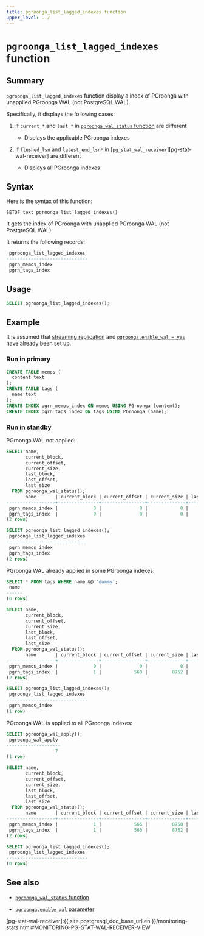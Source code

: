 ```yaml
---
title: pgroonga_list_lagged_indexes function
upper_level: ../
---
```


# `pgroonga_list_lagged_indexes` function

## Summary

`pgroonga_list_lagged_indexes` function display a index of PGroonga with unapplied PGroonga WAL (not PostgreSQL WAL).

Specifically, it displays the following cases:

1. If `current_*` and `last_*` in [`pgroonga_wal_status` function][wal-status] are different

   * Displays the applicable PGroonga indexes

2. If `flushed_lsn` and `latest_end_lsn*` in [`pg_stat_wal_receiver`][pg-stat-wal-receiver] are different

   * Displays all PGroonga indexes

## Syntax

Here is the syntax of this function:

```text
SETOF text pgroonga_list_lagged_indexes()
```

It gets the index of PGroonga with unapplied PGroonga WAL (not PostgreSQL WAL).

It returns the following records:

```sql
 pgroonga_list_lagged_indexes
------------------------------
 pgrn_memos_index
 pgrn_tags_index
```

## Usage

```sql
SELECT pgroonga_list_lagged_indexes();
```

## Example

It is assumed that [streaming replication][streaming-replication] and [`pgroonga.enable_wal = yes`][enable-wal] have already been set up.

### Run in primary

```sql
CREATE TABLE memos (
  content text
);
CREATE TABLE tags (
  name text
);
CREATE INDEX pgrn_memos_index ON memos USING PGroonga (content);
CREATE INDEX pgrn_tags_index ON tags USING PGroonga (name);
```

### Run in standby

PGroonga WAL not applied:

```sql
SELECT name,
       current_block,
       current_offset,
       current_size,
       last_block,
       last_offset,
       last_size
  FROM pgroonga_wal_status();
       name       | current_block | current_offset | current_size | last_block | last_offset | last_size 
------------------+---------------+----------------+--------------+------------+-------------+-----------
 pgrn_memos_index |             0 |              0 |            0 |          1 |         566 |      8758
 pgrn_tags_index  |             0 |              0 |            0 |          1 |         560 |      8752
(2 rows)

SELECT pgroonga_list_lagged_indexes();
 pgroonga_list_lagged_indexes
------------------------------
 pgrn_memos_index
 pgrn_tags_index
(2 rows)
```

PGroonga WAL already applied in some PGroonga indexes:

```sql
SELECT * FROM tags WHERE name &@ 'dummy';
 name
------
(0 rows)

SELECT name,
       current_block,
       current_offset,
       current_size,
       last_block,
       last_offset,
       last_size
  FROM pgroonga_wal_status();
       name       | current_block | current_offset | current_size | last_block | last_offset | last_size
------------------+---------------+----------------+--------------+------------+-------------+-----------
 pgrn_memos_index |             0 |              0 |            0 |          1 |         566 |      8758
 pgrn_tags_index  |             1 |            560 |         8752 |          1 |         560 |      8752
(2 rows)

SELECT pgroonga_list_lagged_indexes();
 pgroonga_list_lagged_indexes
------------------------------
 pgrn_memos_index
(1 row)
```

PGroonga WAL is applied to all PGroonga indexes:

```sql
SELECT pgroonga_wal_apply();
 pgroonga_wal_apply
--------------------
                  7
(1 row)

SELECT name,
       current_block,
       current_offset,
       current_size,
       last_block,
       last_offset,
       last_size
  FROM pgroonga_wal_status();
       name       | current_block | current_offset | current_size | last_block | last_offset | last_size
------------------+---------------+----------------+--------------+------------+-------------+-----------
 pgrn_memos_index |             1 |            566 |         8758 |          1 |         566 |      8758
 pgrn_tags_index  |             1 |            560 |         8752 |          1 |         560 |      8752
(2 rows)

SELECT pgroonga_list_lagged_indexes();
 pgroonga_list_lagged_indexes
------------------------------
(0 rows)
```

## See also

  * [`pgroonga_wal_status` function][wal-status]

  * [`pgroonga.enable_wal` parameter][enable-wal]

[enable-wal]:../parameters/enable-wal.html

[pg-stat-wal-receiver]:{{ site.postgresql_doc_base_url.en }}/monitoring-stats.html#MONITORING-PG-STAT-WAL-RECEIVER-VIEW

[streaming-replication]:streaming-replication.html

[wal-status]:pgroonga-wal-status.html
